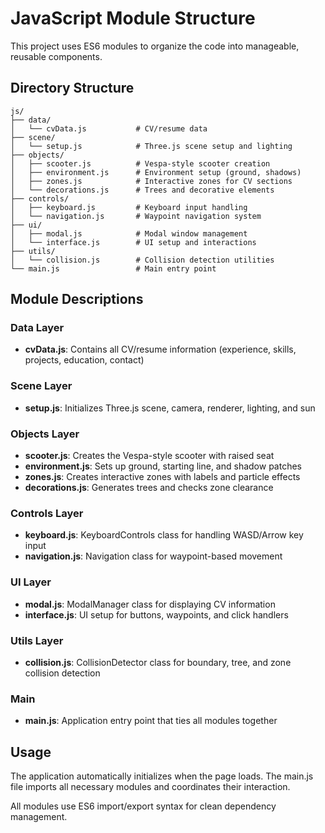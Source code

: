 # JavaScript Module Structure

This project uses ES6 modules to organize the code into manageable, reusable components.

## Directory Structure

```
js/
├── data/
│   └── cvData.js           # CV/resume data
├── scene/
│   └── setup.js            # Three.js scene setup and lighting
├── objects/
│   ├── scooter.js          # Vespa-style scooter creation
│   ├── environment.js      # Environment setup (ground, shadows)
│   ├── zones.js            # Interactive zones for CV sections
│   └── decorations.js      # Trees and decorative elements
├── controls/
│   ├── keyboard.js         # Keyboard input handling
│   └── navigation.js       # Waypoint navigation system
├── ui/
│   ├── modal.js            # Modal window management
│   └── interface.js        # UI setup and interactions
├── utils/
│   └── collision.js        # Collision detection utilities
└── main.js                 # Main entry point
```

## Module Descriptions

### Data Layer

- **cvData.js**: Contains all CV/resume information (experience, skills, projects, education, contact)

### Scene Layer

- **setup.js**: Initializes Three.js scene, camera, renderer, lighting, and sun

### Objects Layer

- **scooter.js**: Creates the Vespa-style scooter with raised seat
- **environment.js**: Sets up ground, starting line, and shadow patches
- **zones.js**: Creates interactive zones with labels and particle effects
- **decorations.js**: Generates trees and checks zone clearance

### Controls Layer

- **keyboard.js**: KeyboardControls class for handling WASD/Arrow key input
- **navigation.js**: Navigation class for waypoint-based movement

### UI Layer

- **modal.js**: ModalManager class for displaying CV information
- **interface.js**: UI setup for buttons, waypoints, and click handlers

### Utils Layer

- **collision.js**: CollisionDetector class for boundary, tree, and zone collision detection

### Main

- **main.js**: Application entry point that ties all modules together

## Usage

The application automatically initializes when the page loads. The main.js file imports all necessary modules and coordinates their interaction.

All modules use ES6 import/export syntax for clean dependency management.
